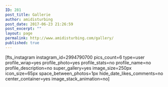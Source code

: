 ```yaml
---
ID: 281
post_title: Gallerie
author: amidisturbing
post_date: 2017-06-23 21:26:59
post_excerpt: ""
layout: page
permalink: http://www.amidisturbing.com/gallery/
published: true
---
```

[fts_instagram instagram_id=2994790700 pics_count=6 type=user profile_wrap=yes profile_photo=yes profile_stats=no profile_name=no profile_description=no super_gallery=yes image_size=250px icon_size=65px space_between_photos=1px hide_date_likes_comments=no center_container=yes image_stack_animation=no]